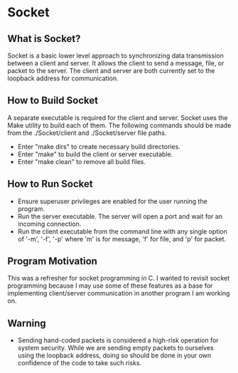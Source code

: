 # Socket

## What is Socket?
Socket is a basic lower level approach to synchronizing data transmission between a client and server.  It allows the client to send a message, file, or packet to the server.  The client and server are both currently set to the loopback address for communication.

## How to Build Socket
A separate executable is required for the client and server. Socket uses the Make utility to build each of them.  The following commands should be made from the ./Socket/client and ./Socket/server file paths.
* Enter "make dirs" to create necessary build directories.
* Enter "make" to build the client or server executable.
* Enter "make clean" to remove all build files.

## How to Run Socket
* Ensure superuser privileges are enabled for the user running the program.
* Run the server executable.  The server will open a port and wait for an incoming connection.
* Run the client executable from the command line with any single option of '-m', '-f', '-p' where 'm' is for message, 'f' for file, and 'p' for packet.

## Program Motivation
This was a refresher for socket programming in C.  I wanted to revisit socket programming because I may use some of these features as a base for implementing client/server communication in another program I am working on.

## Warning
* Sending hand-coded packets is considered a high-risk operation for system security.  While we are sending empty packets to ourselves using the loopback address, doing so should be done in your own confidence of the code to take such risks.